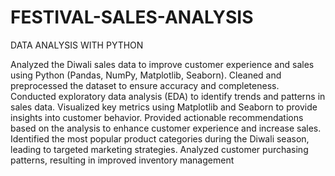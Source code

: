 # FESTIVAL-SALES-ANALYSIS
DATA ANALYSIS WITH PYTHON 

Analyzed the Diwali sales data to improve customer experience and sales using
Python (Pandas, NumPy, Matplotlib, Seaborn). Cleaned and preprocessed the
dataset to ensure accuracy and completeness. Conducted exploratory data
analysis (EDA) to identify trends and patterns in sales data. Visualized key
metrics using Matplotlib and Seaborn to provide insights into customer
behavior. Provided actionable recommendations based on the analysis to
enhance customer experience and increase sales. Identified the most popular
product categories during the Diwali season, leading to targeted marketing
strategies. Analyzed customer purchasing patterns, resulting in improved
inventory management
